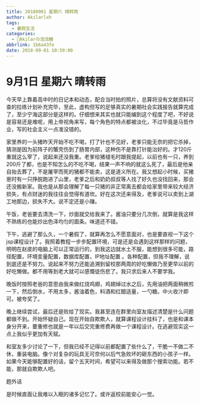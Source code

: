 ```yaml
---
title: 20180901 星期六 晴转雨
author: Akilarlxh
tags:
  - 暑假生活
categories:
  - 🍬Akilarの泡泡糖
abbrlink: 1b6a43fe
date: 2018-09-01 10:59:00
---
```

# 9月1日 星期六 晴转雨

今天早上靠着高中时的日记本和动态，配合当时拍的照片，总算将没有文献资料可查的拉练计划补充完毕，至此，虚构但写的足够真实的暑期社会实践报告就算完成了，至少宁海这部分是这样的。仔细想来其实也就只能编到这个程度了吧，不好说是容易还是难呢，用上帝视角来写，每个角色的特点都被淡化，不过毕竟是马哲作业，写的社会主义一点准没错的。

家里养的一头猪昨天开始不吃不喝，打了针也不见好，老爹只能无奈的把它杀掉，猜测是因为前阵子的蟹壳伤到了肠胃内部，这种伤不是靠打针能治好的。才120斤重就这么宰了，说起来还没我重。老爹给猪褪毛时跟我提起，以前也有一只，养到200斤了都，也是不知怎么的不吃不喝，结果一声不响的就这么死了，最后是他亲自抬去葬了，不是屠宰而死的猪都不能卖，这是道义所在。我又想起小时候，买猪崽时有一只挣脱跑进了山里，老爹之后和奶奶叔叔等人找了好久也没找回来，那会还没搬新家。我也是从那会理解了每一只猪的非正常离去都会给家里带来较大经济损失，有点财迷的我往往会觉得有道坎。好在这次还来得及，老爹说可以卖到上湖工地那边，损失不大。说不定还是小赚。

午饭，老爸要去清洗一下，炒面就交给我来了。酱油只要分几次倒，就算是我这样不熟练的也能炒出色泽均匀的面条。味道还不错。

下午，逃避了那么久，一个暑假了，就算再怎么不愿意面对，也是要直视一下这个jsp课程设计了。我照着教程一步步配置环境，可是还是会遇到这样那样的问题，明明在赵皮的电脑上可以正常运行的，到我这边就水土不服，能想到很多可能，路径配置，环境变量配置，数据库配置，IP地址配置 。各种配置，但我不理解，说到底还是不努力。说起来不努力还能追溯到留校那两周的好吃懒做乃至更早以前的好吃懒做。都不用等到老大就可以感慨徒伤悲了。我只求后来人不要学我。

晚饭时按照老爸的意思由我来做红烧鸡翅，鸡翅焯过水之后，先用油把两面稍微煎一下，然后倒水，不用太多，酱油着色，料酒和红醋适量，一勺糖。中火收汁即可。被夸奖了。

晚上继续尝试，最后还是败给了现实。我甚至连在群里向室友描述清楚是什么问题都做不到。开始怀疑自己。现在开始自欺欺人，就算课程设计挂科了，也是和课本身分开来，要重修也就是一年以后交完重修费再做一个课程设计。在逃避现实这一点上我似乎更加有天赋。

和室友多少讨论了一下，但我已经不记得以前都配置了些什么了，干脆一不做二不休，重装电脑。像个对复杂的玩具无可奈何以后气急败坏的砸东西的小孩子一样。如果今天能够配置好的话，留个五天时间，希望可以来得及做那个搜索功能。若不能，那就自欺欺人吧。

题外话

是时候直面让我难以入眠的诸多记忆了。或许返校前能安心一觉。